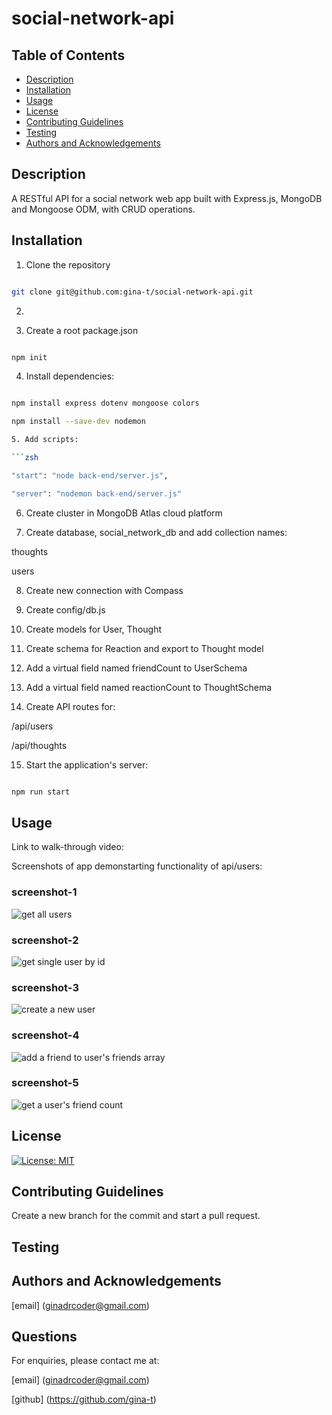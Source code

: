 # social-network-api

## Table of Contents

- [Description](#description)
- [Installation](#installation)
- [Usage](#usage)
- [License](#license)
- [Contributing Guidelines](#contributing-guidelines)
- [Testing](#testing)
- [Authors and Acknowledgements](#authors-and-acknowledgements)

## Description

A RESTful API for a social network web app built with Express.js, MongoDB and Mongoose ODM, with CRUD operations.

## Installation

1. Clone the repository

```zsh

git clone git@github.com:gina-t/social-network-api.git

```

2. 

3. Create a root package.json

```zsh

npm init

```
4. Install dependencies:

```zsh

npm install express dotenv mongoose colors

npm install --save-dev nodemon

5. Add scripts:

```zsh

"start": "node back-end/server.js",

"server": "nodemon back-end/server.js"

```

6. Create cluster in MongoDB Atlas cloud platform

7. Create database, social_network_db and add collection names:

thoughts

users

8. Create new connection with Compass

9. Create config/db.js

10. Create models for User, Thought

11. Create schema for Reaction and export to Thought model

12. Add a virtual field named friendCount to UserSchema

13. Add a virtual field named reactionCount to ThoughtSchema

14. Create API routes for:

/api/users

/api/thoughts

15. Start the application's server:

```zsh

npm run start

```


## Usage


Link to walk-through video:

Screenshots of app demonstarting functionality of api/users:

### screenshot-1
![get all users](./assets/screenshot-1.png)

### screenshot-2
![get single user by id](./assets/screenshot-2.png)

### screenshot-3
![create a new user](./assets/screenshot-3.png)

### screenshot-4
![add a friend to user's friends array](./assets/screenshot-4.png)

### screenshot-5
![get a user's friend count](./assets/screenshot-5.png)


## License

[![License: MIT](https://img.shields.io/badge/License-MIT-yellow.svg)](https://opensource.org/licenses/MIT)

## Contributing Guidelines

Create a new branch for the commit and start a pull request.

## Testing


## Authors and Acknowledgements

[email] (ginadrcoder@gmail.com)


## Questions

For enquiries, please contact me at:

[email] (ginadrcoder@gmail.com)

[github] (https://github.com/gina-t)


